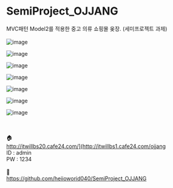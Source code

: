 # SemiProject_OJJANG
MVC패턴 Model2를 적용한 중고 의류 쇼핑몰 옺장. (세미프로젝트 과제)
<br><br>
![image](https://github.com/heiioworid040/SemiProject_OJJANG/assets/124132211/f3da8d46-157a-4de9-9103-46b97833951f)

![image](https://github.com/heiioworid040/SemiProject_OJJANG/assets/124132211/2bce28be-feb8-43c2-8227-f1d213c7e636)

![image](https://github.com/heiioworid040/SemiProject_OJJANG/assets/124132211/199efa72-ad8e-4424-8a1b-93767069e835)

![image](https://github.com/heiioworid040/SemiProject_OJJANG/assets/124132211/e22247cc-6db0-48a1-85d6-b35a70049424)

![image](https://github.com/heiioworid040/SemiProject_OJJANG/assets/124132211/cb0280ec-17f2-4789-bbca-2601a13f8131)

![image](https://github.com/heiioworid040/SemiProject_OJJANG/assets/124132211/3e724ae4-97a9-4869-8f9d-77d33a9101ef)

![image](https://github.com/heiioworid040/SemiProject_OJJANG/assets/124132211/a295e2bc-19f7-4b71-91db-719c4bf9b9ff)

<br><br>
🏠
<br>
http://itwillbs20.cafe24.com/](http://itwillbs1.cafe24.com/ojjang
<br>
ID : admin
<br>
PW : 1234
<br><br>
🔗
<br>
https://github.com/heiioworid040/SemiProject_OJJANG
